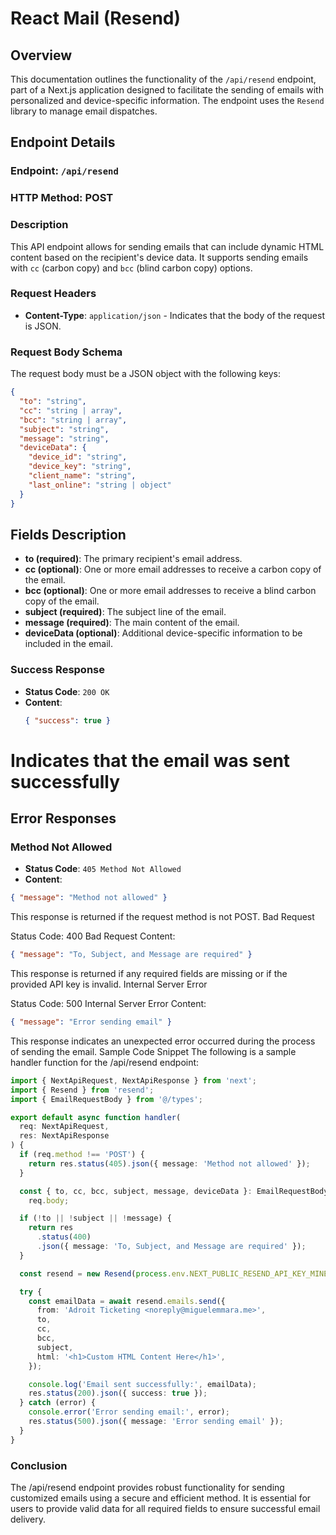 # React Mail (Resend)

## Overview

This documentation outlines the functionality of the `/api/resend` endpoint, part of a Next.js application designed to facilitate the sending of emails with personalized and device-specific information. The endpoint uses the `Resend` library to manage email dispatches.

## Endpoint Details

### Endpoint: `/api/resend`

### HTTP Method: POST

### Description

This API endpoint allows for sending emails that can include dynamic HTML content based on the recipient's device data. It supports sending emails with `cc` (carbon copy) and `bcc` (blind carbon copy) options.

### Request Headers

- **Content-Type**: `application/json` - Indicates that the body of the request is JSON.

### Request Body Schema

The request body must be a JSON object with the following keys:

```json
{
  "to": "string",
  "cc": "string | array",
  "bcc": "string | array",
  "subject": "string",
  "message": "string",
  "deviceData": {
    "device_id": "string",
    "device_key": "string",
    "client_name": "string",
    "last_online": "string | object"
  }
}
```

## Fields Description

- **to (required)**: The primary recipient's email address.
- **cc (optional)**: One or more email addresses to receive a carbon copy of the email.
- **bcc (optional)**: One or more email addresses to receive a blind carbon copy of the email.
- **subject (required)**: The subject line of the email.
- **message (required)**: The main content of the email.
- **deviceData (optional)**: Additional device-specific information to be included in the email.

### Success Response

- **Status Code**: `200 OK`
- **Content**:
  ```json
  { "success": true }
  ```

# Indicates that the email was sent successfully

## Error Responses

### Method Not Allowed

- **Status Code**: `405 Method Not Allowed`
- **Content**:

```json
{ "message": "Method not allowed" }
```

This response is returned if the request method is not POST.
Bad Request

Status Code: 400 Bad Request
Content:

```json
{ "message": "To, Subject, and Message are required" }
```

This response is returned if any required fields are missing or if the provided API key is invalid.
Internal Server Error

Status Code: 500 Internal Server Error
Content:

```json
{ "message": "Error sending email" }
```

This response indicates an unexpected error occurred during the process of sending the email.
Sample Code Snippet
The following is a sample handler function for the /api/resend endpoint:

```ts
import { NextApiRequest, NextApiResponse } from 'next';
import { Resend } from 'resend';
import { EmailRequestBody } from '@/types';

export default async function handler(
  req: NextApiRequest,
  res: NextApiResponse
) {
  if (req.method !== 'POST') {
    return res.status(405).json({ message: 'Method not allowed' });
  }

  const { to, cc, bcc, subject, message, deviceData }: EmailRequestBody =
    req.body;

  if (!to || !subject || !message) {
    return res
      .status(400)
      .json({ message: 'To, Subject, and Message are required' });
  }

  const resend = new Resend(process.env.NEXT_PUBLIC_RESEND_API_KEY_MINE);

  try {
    const emailData = await resend.emails.send({
      from: 'Adroit Ticketing <noreply@miguelemmara.me>',
      to,
      cc,
      bcc,
      subject,
      html: '<h1>Custom HTML Content Here</h1>',
    });

    console.log('Email sent successfully:', emailData);
    res.status(200).json({ success: true });
  } catch (error) {
    console.error('Error sending email:', error);
    res.status(500).json({ message: 'Error sending email' });
  }
}
```

### Conclusion

The /api/resend endpoint provides robust functionality for sending customized emails using a secure and efficient method. It is essential for users to provide valid data for all required fields to ensure successful email delivery.
